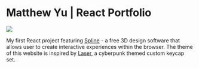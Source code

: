 # Matthew Yu | React Portfolio

![](https://longhangyu-matthew.github.io/react-portfolio/static/media/projects_react.677256af207aa9df7860.jpg)

My first React project featuring [Spline](https://spline.design/) - a free 3D design software that allows user to create interactive experiences within the browser. The theme of this website is inspired by [Laser](https://drop.com/buy/drop-mito-gmk-laser-custom-keycap-set), a cyberpunk themed custom keycap set.